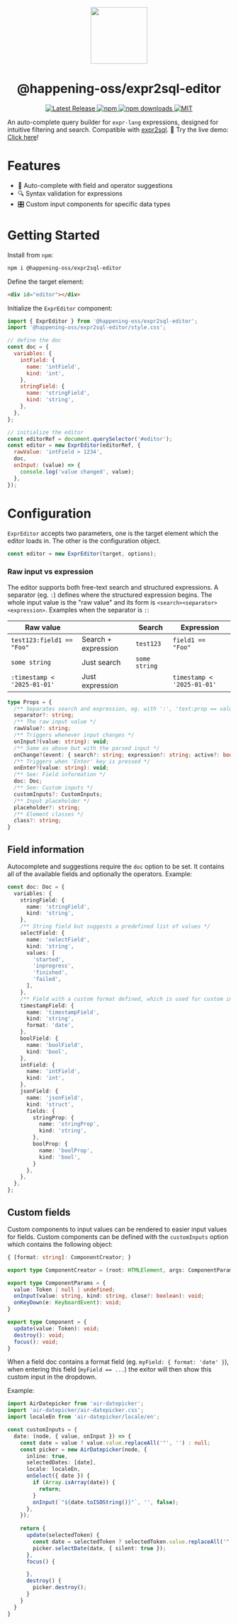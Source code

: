 <p align="center">
  <img src="./logo.png" height="128" width="128"/>
</p>

<h1 align="center">
  @happening-oss/expr2sql-editor
</h1>

<p align="center">
    <a href="https://github.com/happening-oss/expr2sql/releases">
      <img src="https://img.shields.io/github/v/release/happening-oss/expr2sql?filter=editor-*" alt="Latest Release"/>
    </a>
    <a href="https://www.npmjs.com/package/@happening-oss/expr2sql-editor">
        <img src="https://img.shields.io/npm/v/@happening-oss/expr2sql-editor" alt="npm">
    </a>
    <a href="https://www.npmjs.com/package/@happening-oss/expr2sql-editor">
        <img src="https://img.shields.io/npm/dm/@happening-oss/expr2sql-editor" alt="npm downloads">
    </a>
    <a href="https://github.com/happening-oss/expr2sql/blob/editor/packages/editor/LICENSE">
        <img src="https://img.shields.io/github/license/happening-oss/expr2sql" alt="MIT">
    </a>
<p>

An auto-complete query builder for `expr-lang` expressions, designed for intuitive filtering and search. Compatible with [expr2sql](/README.md). 🚀 Try the live demo: [Click here](https://happening-oss.github.io/expr2sql)!

# Features

- 📝 Auto-complete with field and operator suggestions
- 🔍 Syntax validation for expressions
- 🎛️ Custom input components for specific data types

# Getting Started

Install from `npm`:

```bash
npm i @happening-oss/expr2sql-editor
```

Define the target element: 

```html
<div id="editor"></div>
```

Initialize the `ExprEditor` component:

```js
import { ExprEditor } from '@happening-oss/expr2sql-editor';
import '@happening-oss/expr2sql-editor/style.css';

// define the doc
const doc = {
  variables: {
    intField: {
      name: 'intField',
      kind: 'int',
    },
    stringField: {
      name: 'stringField',
      kind: 'string',
    },
  },
};

// initialize the editor
const editorRef = document.querySelector('#editor');
const editor = new ExprEditor(editorRef, {
  rawValue: 'intField > 1234',
  doc,
  onInput: (value) => {
    console.log('value changed', value);
  },
});
```

# Configuration

`ExprEditor` accepts two parameters, one is the target element which the editor loads in. The other is the configuration object.

```ts
const editor = new ExprEditor(target, options);
```

### Raw input vs expression

The editor supports both free-text search and structured expressions. A separator (eg. `:`) defines where the structured expression begins. The whole input value is the "raw value" and its form is `<search><separator><expression>`. Examples when the separator is `:`:

| Raw value |  | Search | Expression
|--|--|--|--|
|`test123:field1 == "Foo"`| Search + expression | `test123` | `field1 == "Foo"` |
|`some string`|Just search| `some string` |  |
|`:timestamp < '2025-01-01'`|Just expression| | `timestamp < '2025-01-01'` |

```ts
type Props = {
  /** Separates search and expression, eg. with ':', 'text:prop == value' is possible */
  separator?: string;
  /** The raw input value */
  rawValue?: string;
  /** Triggers whenever input changes */
  onInput?(value: string): void;
  /** Same as above but with the parsed input */
  onChange?(event: { search?: string; expression?: string; active?: boolean; }): void;
  /** Triggers when 'Enter' key is pressed */
  onEnter?(value: string): void;
  /** See: Field information */
  doc: Doc;
  /** See: Custom inputs */
  customInputs?: CustomInputs;
  /** Input placeholder */
  placeholder?: string;
  /** Element classes */
  class?: string;
}
```

## Field information

Autocomplete and suggestions require the `doc` option to be set. It contains all of the available fields and optionally the operators. Example:

```ts
const doc: Doc = {
  variables: {
    stringField: {
      name: 'stringField',
      kind: 'string',
    },
    /** String field but suggests a predefined list of values */
    selectField: {
      name: 'selectField',
      kind: 'string',
      values: [
        'started',
        'inprogress',
        'finished',
        'failed',
      ],
    },
    /** Field with a custom format defined, which is used for custom inputs */
    timestampField: {
      name: 'timestampField',
      kind: 'string',
      format: 'date',
    },
    boolField: {
      name: 'boolField',
      kind: 'bool',
    },
    intField: {
      name: 'intField',
      kind: 'int',
    },
    jsonField: {
      name: 'jsonField',
      kind: 'struct',
      fields: {
        stringProp: {
          name: 'stringProp',
          kind: 'string',
        },
        boolProp: {
          name: 'boolProp',
          kind: 'bool',
        }
      },
    },
  },
};
```

## Custom fields

Custom components to input values can be rendered to easier input values for fields. Custom components can be defined with the `customInputs` option which contains the following object:

```ts
{ [format: string]: ComponentCreator; }
```

```ts
export type ComponentCreator = (root: HTMLElement, args: ComponentParams) => Component;

export type ComponentParams = {
  value: Token | null | undefined;
  onInput(value: string, kind: string, close?: boolean): void;
  onKeyDown(e: KeyboardEvent): void;
}

export type Component = {
  update(value: Token): void;
  destroy(): void;
  focus(): void;
}
```

When a field doc contains a format field (eg. `myField: { format: 'date' }`), when entering this field (`myField == ...`) the exitor will then show this custom input in the dropdown.

Example:

```ts
import AirDatepicker from 'air-datepicker';
import 'air-datepicker/air-datepicker.css';
import localeEn from 'air-datepicker/locale/en';

const customInputs = {
  date: (node, { value, onInput }) => {
    const date = value ? value.value.replaceAll('"', '') : null;
    const picker = new AirDatepicker(node, {
      inline: true,
      selectedDates: [date],
      locale: localeEn,
      onSelect({ date }) {
        if (Array.isArray(date)) {
          return;
        }
        onInput(`"${date.toISOString()}"`, '', false);
      },
    });
  
    return {
      update(selectedToken) {
        const date = selectedToken ? selectedToken.value.replaceAll('"', '') : null;
        picker.selectDate(date, { silent: true });
      },
      focus() {

      },
      destroy() {
        picker.destroy();
      }
    }
  }
}
```

